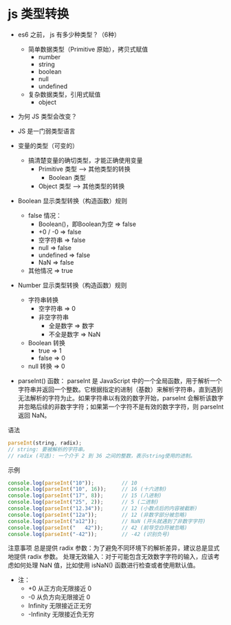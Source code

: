 # js 类型转换
- es6 之前， js 有多少种类型？（6种）
   - 简单数据类型（Primitive 原始），拷贝式赋值
       - number
       - string
       - boolean
       - null
       - undefined
   - 复杂数据类型，引用式赋值
       - object 

- 为何 JS 类型会改变？
    

- JS 是一门弱类型语言
- 变量的类型（可变的）
   - 搞清楚变量的确切类型，才能正确使用变量
       - Primitive 类型 --> 其他类型的转换
           - Boolean 类型
       - Object 类型 --> 其他类型的转换


- Boolean 显示类型转换（构造函数）规则
   - false 情况： 
       - Boolean()，即Boolean为空 => false 
       - +0 / -0 => false
       - 空字符串 => false
       - null => false
       - undefined => false
       - NaN => false
   - 其他情况 => true

- Number 显示类型转换（构造函数）规则
   - 字符串转换
       - 空字符串 => 0
       - 非空字符串
           - 全是数字 => 数字
           - 不全是数字 => NaN
   - Boolean 转换
       - true => 1
       - false => 0
   - null 转换 => 0


- parseInt() 函数：
    parseInt 是 JavaScript 中的一个全局函数，用于解析一个字符串并返回一个整数。它根据指定的进制（基数）来解析字符串，直到遇到无法解析的字符为止。如果字符串以有效的数字开始，parseInt 会解析该数字并忽略后续的非数字字符；如果第一个字符不是有效的数字字符，则 parseInt 返回 NaN。

语法
```javascript
parseInt(string, radix);
// string: 要被解析的字符串。
// radix (可选): 一个介于 2 到 36 之间的整数，表示string使用的进制。
```
示例
```javascript
console.log(parseInt("10"));         // 10
console.log(parseInt("10", 16));     // 16 (十六进制)
console.log(parseInt("17", 8));      // 15 (八进制)
console.log(parseInt("25", 2));      // 5 (二进制)
console.log(parseInt("12.34"));      // 12 (小数点后的内容被截断)
console.log(parseInt("12a"));        // 12 (非数字部分被忽略)
console.log(parseInt("a12"));        // NaN (开头就遇到了非数字字符)
console.log(parseInt("   42"));      // 42 (前导空白符被忽略)
console.log(parseInt("-42"));        // -42 (识别负号)
```
注意事项
总是提供 radix 参数：为了避免不同环境下的解析差异，建议总是显式地提供 radix 参数。
处理无效输入：对于可能包含无效数字字符的输入，应该考虑如何处理 NaN 值，比如使用 isNaN() 函数进行检查或者使用默认值。


- 注：
   - +0 从正方向无限接近 0
   - -0 从负方向无限接近 0
   - Infinity 无限接近正无穷
   - -Infinity 无限接近负无穷